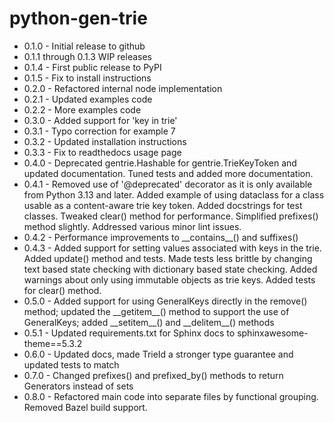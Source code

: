 # python-gen-trie

* 0.1.0 - Initial release to github
* 0.1.1 through 0.1.3 WIP releases
* 0.1.4 - First public release to PyPI
* 0.1.5 - Fix to install instructions
* 0.2.0 - Refactored internal node implementation
* 0.2.1 - Updated examples code
* 0.2.2 - More examples code
* 0.3.0 - Added support for 'key in trie'
* 0.3.1 - Typo correction for example 7
* 0.3.2 - Updated installation instructions
* 0.3.3 - Fix to readthedocs usage page
* 0.4.0 - Deprecated gentrie.Hashable for gentrie.TrieKeyToken and updated documentation. Tuned tests and added more documentation.
* 0.4.1 - Removed use of '@deprecated' decorator as it is only available from Python 3.13 and later. Added example of using dataclass for a class usable as a content-aware trie key token. Added docstrings for test classes. Tweaked clear() method for performance. Simplified prefixes() method slightly. Addressed various minor lint issues.
* 0.4.2 - Performance improvements to \_\_contains\_\_() and suffixes()
* 0.4.3 - Added support for setting values associated with keys in the trie. Added update() method and tests. Made tests less brittle by changing text based state checking with dictionary based state checking. Added warnings about only using immutable objects as trie keys. Added tests for clear() method.
* 0.5.0 - Added support for using GeneralKeys directly in the remove() method; updated the \_\_getitem\_\_() method to support the use of GeneralKeys; added \_\_setitem\_\_() and \_\_delitem\_\_() methods
* 0.5.1 - Updated requirements.txt for Sphinx docs to sphinxawesome-theme==5.3.2
* 0.6.0 - Updated docs, made TrieId a stronger type guarantee and updated tests to match
* 0.7.0 - Changed prefixes() and prefixed_by() methods to return Generators instead of sets
* 0.8.0 - Refactored main code into separate files by functional grouping. Removed Bazel build support.
